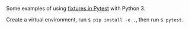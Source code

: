 Some examples of using [fixtures in Pytest](https://doc.pytest.org/en/latest/fixture.html) with Python 3.

Create a virtual environment, run `$ pip install -e .`, then run `$ pytest`.
